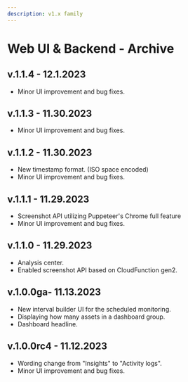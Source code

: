 ```yaml
---
description: v1.x family
---
```


# Web UI & Backend - Archive

## v.1.1.4 - 12.1.2023 &#x20;

* Minor UI improvement and bug fixes.

## v.1.1.3 - 11.30.2023 &#x20;

* Minor UI improvement and bug fixes.

## v.1.1.2 - 11.30.2023 &#x20;

* New timestamp format. (ISO space encoded)
* Minor UI improvement and bug fixes.

## v.1.1.1 - 11.29.2023 &#x20;

* Screenshot API utilizing Puppeteer's Chrome full feature&#x20;
* Minor UI improvement and bug fixes.

## v.1.1.0 - 11.29.2023 &#x20;

* Analysis center.&#x20;
* Enabled screenshot API based on CloudFunction gen2.

## v.1.0.0ga- 11.13.2023 &#x20;

* New interval builder UI for the scheduled monitoring.
* Displaying how many assets in a dashboard group.
* Dashboard headline.

## v.1.0.0rc4 - 11.12.2023 &#x20;

* Wording change from "Insights" to "Activity logs".
* Minor UI improvement and bug fixes.

